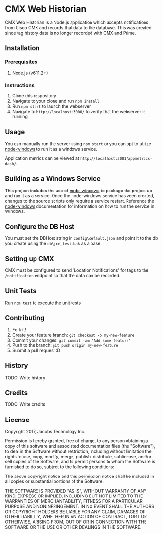 # CMX Web Historian

CMX Web Historian is a Node.js application which accepts notifications from Cisco CMX and records that data to the database. This was created since tag history data is no longer recorded with CMX and Prime.

## Installation

### Prerequisites

1. Node.js (v6.11.2+)

### Instructions

1. Clone this respository
2. Navigate to your clone and run `npm install`
3. Run `npm start` to launch the webserver
4. Navigate to `http://localhost:3000/` to verify that the webserver is running

## Usage

You can manually run the server using `npm start` or you can opt to utilize [node-windows](https://github.com/coreybutler/node-windows)  to run it as a windows service.

Application metrics can be viewed at `http://localhost:3001/appmetrics-dash/`.

## Building as a Windows Service

This project includes the use of [node-windows](https://github.com/coreybutler/node-windows) to package the project up and run it as a service. Once the node-windows service has veen created, changes to the source scripts only require a service restart. Reference the [node-windows](https://github.com/coreybutler/node-windows) documentation for information on how to run the service in Windows.

## Configure the DB Host

You must set the DBHost string in `config\default.json` and point it to the db you create using the `db\jce_test.bak` as a base.

## Setting up CMX

CMX must be configured to send 'Location Notifications' for tags to the `/notification` endpoint so that the data can be recorded.

## Unit Tests

Run `npm test` to execute the unit tests

## Contributing

1. Fork it!
2. Create your feature branch: `git checkout -b my-new-feature`
3. Commit your changes: `git commit -am 'Add some feature'`
4. Push to the branch: `git push origin my-new-feature`
5. Submit a pull request :D

## History

TODO: Write history

## Credits

TODO: Write credits

## License

Copyright 2017, Jacobs Technology Inc.

Permission is hereby granted, free of charge, to any person obtaining a copy of this software and associated documentation files (the "Software"), to deal in the Software without restriction, including without limitation the rights to use, copy, modify, merge, publish, distribute, sublicense, and/or sell copies of the Software, and to permit persons to whom the Software is furnished to do so, subject to the following conditions:

The above copyright notice and this permission notice shall be included in all copies or substantial portions of the Software.

THE SOFTWARE IS PROVIDED "AS IS", WITHOUT WARRANTY OF ANY KIND, EXPRESS OR IMPLIED, INCLUDING BUT NOT LIMITED TO THE WARRANTIES OF MERCHANTABILITY, FITNESS FOR A PARTICULAR PURPOSE AND NONINFRINGEMENT. IN NO EVENT SHALL THE AUTHORS OR COPYRIGHT HOLDERS BE LIABLE FOR ANY CLAIM, DAMAGES OR OTHER LIABILITY, WHETHER IN AN ACTION OF CONTRACT, TORT OR OTHERWISE, ARISING FROM, OUT OF OR IN CONNECTION WITH THE SOFTWARE OR THE USE OR OTHER DEALINGS IN THE SOFTWARE.
